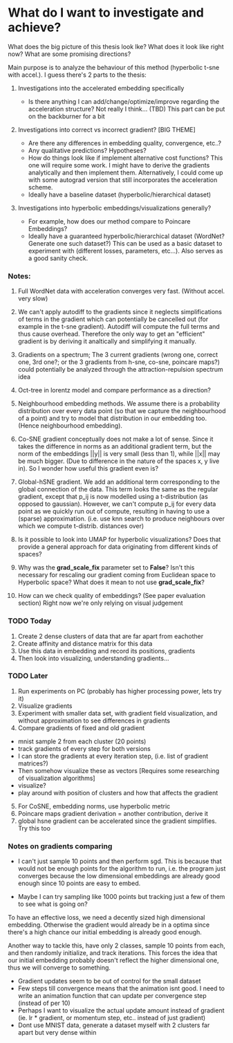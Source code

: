 # What do I want to investigate and achieve?
What does the big picture of this thesis look lke? What does it look like right now? What are some promising directions? 

Main purpose is to analyze the behaviour of this method (hyperbolic t-sne with accel.). I guess there's 2 parts to the thesis:
1. Investigations into the accelerated embedding specifically
    - Is there anything I can add/change/optimize/improve regarding the acceleration structure?
    Not really I think... (TBD)
    This part can be put on the backburner for a bit
      

2. Investigations into correct vs incorrect gradient? [BIG THEME]
    - Are there any differences in embedding quality, convergence, etc..?
    - Any qualitative predictions? Hypotheses? 
    - How do things look like if implement alternative cost functions?
      This one will require some work. I might have to derive the gradients analytically and then implement them.
      Alternatively, I could come up with some autograd version that still incorporates the acceleration scheme.
    - Ideally have a baseline dataset (hyperbolic/hierarchical dataset)


3. Investigations into hyperbolic embeddings/visualizations generally?
    - For example, how does our method compare to Poincare Embeddings?
    - Ideally have a guaranteed hyperbolic/hierarchical dataset (WordNet? Generate one such dataset?)
      This can be used as a basic dataset to experiment with (different losses, parameters, etc...).
      Also serves as a good sanity check.

### Notes:
1. Full WordNet data with acceleration converges very fast. (Without accel. very slow)

2. We can't apply autodiff to the gradients since it neglects simplifications of terms in the gradient
   which can potentially be cancelled out (for example in the t-sne gradient). Autodiff will compute the full terms and thus cause overhead. Therefore the only way to get an "efficient" gradient is by deriving it analtically and simplifying it manually.

3. Gradients on a spectrum; The 3 current gradients (wrong one, correct one, 3rd one?; or the 3 gradients from h-sne, co-sne, poincare maps?) could potentially be analyzed through the attraction-repulsion spectrum idea

4. Oct-tree in lorentz model and compare performance as a direction?

5. Neighbourhood embedding methods. We assume there is a probability distribution over every data point (so that we capture the neighbourhood of a point) and try to model that distribution in our embedding too. (Hence neighbourhood embedding). 

6. Co-SNE gradient conceptually does not make a lot of sense. Since it takes the difference in norms as an additional gradient term, but the norm of the embeddings 
||y|| is very small (less than 1), while ||x|| may be much bigger. (Due to difference in the nature of the spaces x, y live in). So I wonder how useful this gradient even is?

7. Global-hSNE gradient. We add an additional term corresponding to the global connection of the data. This term looks the same as the regular gradient, except that p_ij is now modelled using a t-distribution (as opposed to gaussian). However, we can't compute p_ij for every data point as we quickly run out of compute, resulting in having to use a (sparse) approximation. (i.e. use knn search to produce neighbours over which we compute t-distrib. distances over)

8. Is it possible to look into UMAP for hyperbolic visualizations? Does that provide a general approach for data originating from different kinds of spaces?

9. Why was the **grad_scale_fix** parameter set to **False**? Isn't this necessary for rescaling our gradient coming from Euclidean space to Hyperbolic space? What does it mean to not use **grad_scale_fix**?

10. How can we check quality of embeddings? (See paper evaluation section)
Right now we're only relying on visual judgement

### TODO Today ###
1. Create 2 dense clusters of data that are far apart from eachother
2. Create affinity and distance matrix for this data
3. Use this data in embedding and record its positions, gradients 
4. Then look into visualizing, understanding gradients...

### TODO Later ###
1. Run experiments on PC (probably has higher processing power, lets try it)
2. Visualize gradients
3. Experiment with smaller data set, with gradient field visualization, and without approximation to see differences in gradients
4. Compare gradients of fixed and old gradient
  - mnist sample 2 from each cluster (20 points)
  - track gradients of every step for both versions
  - I can store the gradients at every iteration step, (i.e. list of gradient matrices?)
  - Then somehow visualize these as vectors [Requires some researching of visualization algorithms]
  - visualize?
  - play around with position of clusters and how that affects the gradient
5. For CoSNE, embedding norms, use hyperbolic metric
6. Poincare maps gradient derivation = another contribution, derive it
7. global hsne gradient can be accelerated since the gradient simplifies. Try this too

### Notes on gradients comparing ###
- I can't just sample 10 points and then perform sgd. This is because that would not be enough points for the algorithm to run, i.e. the program just converges because the low dimensional embeddings are already good enough since 10 points are easy to embed. 

- Maybe I can try sampling like 1000 points but tracking just a few of them to see what is going on?

To have an effective loss, we need a decently sized high dimensional embedding. Otherwise the gradient would already be in a optima since there's a high chance our initial embedding is already good enough.

Another way to tackle this, have only 2 classes, sample 10 points from each, and then randomly initialize, and track iterations. This forces the idea that our initial embedding probably doesn't reflect the higher dimensional one, thus we will converge to something.

- Gradient updates seem to be out of control for the small dataset
- Few steps till convergence means that the animation isnt good. I need to write an animation function that can update per convergence step (instead of per 10)
- Perhaps I want to visualize the actual update amount instead of gradient (ie. lr * gradient, or momentum step, etc.. instead of just gradient)
- Dont use MNIST data, generate a dataset myself with 2 clusters far apart but very dense within
